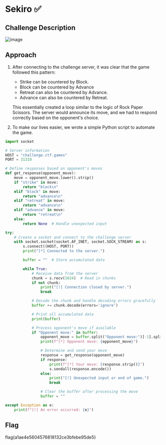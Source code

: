 # Sekiro ✅ 

## Challenge Description

![image](https://github.com/user-attachments/assets/af4d6bf9-b9fa-491e-9073-3098ab611d2b)

## Approach

1. After connecting to the challenge server, it was clear that the game followed this pattern:
   - Strike can be countered by Block.
   - Block can be countered by Advance
   - Retreat can also be countered by Advance.
   - Advance can also be countered by Retreat.

   This essentially created a loop similar to the logic of Rock Paper Scissors. The server would announce its move, and we had to respond correctly based on the opponent's choice.

2. To make our lives easier, we wrote a simple Python script to automate the game.

```python
import socket

# Server information
HOST = "challenge.ctf.games"
PORT = 31310

# Define responses based on opponent's moves
def get_response(opponent_move):
    move = opponent_move.lower().strip()
    if "strike" in move:
        return "block\n"
    elif "block" in move:
        return "advance\n"
    elif "retreat" in move:
        return "advance\n"
    elif "advance" in move:
        return "retreat\n"
    else:
        return None  # Handle unexpected input

try:
    # Create a socket and connect to the challenge server
    with socket.socket(socket.AF_INET, socket.SOCK_STREAM) as s:
        s.connect((HOST, PORT))
        print("[*] Connected to the server.")

        buffer = ""  # Store accumulated data

        while True:
            # Receive data from the server
            chunk = s.recv(1024)  # Read in chunks
            if not chunk:
                print("[!] Connection closed by server.")
                break

            # Decode the chunk and handle decoding errors gracefully
            buffer += chunk.decode(errors='ignore')

            # Print all accumulated data
            print(buffer)

            # Process opponent's move if available
            if "Opponent move:" in buffer:
                opponent_move = buffer.split("Opponent move:")[-1].split("\n")[0]
                print(f"[*] Opponent move: {opponent_move}")

                # Determine and send your move
                response = get_response(opponent_move)
                if response:
                    print(f"[*] Your move: {response.strip()}")
                    s.sendall(response.encode())
                else:
                    print("[!] Unexpected input or end of game.")
                    break

                # Clear the buffer after processing the move
                buffer = ""

except Exception as e:
    print(f"[!] An error occurred: {e}")

```

## Flag
flag{a1ae4e5604576818132ce3bfebe95de5}
